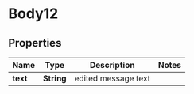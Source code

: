 
# Body12

## Properties
Name | Type | Description | Notes
------------ | ------------- | ------------- | -------------
**text** | **String** | edited message text | 



